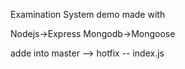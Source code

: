 Examination System demo made with 

Nodejs->Express
Mongodb->Mongoose


adde into 
master --> hotfix -- index.js